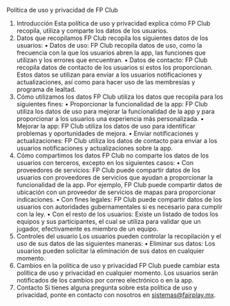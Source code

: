 Política de uso y privacidad de FP Club
1. Introducción
Esta política de uso y privacidad explica cómo FP Club recopila, utiliza y comparte los datos de los usuarios.
2. Datos que recopilamos
FP Club recopila los siguientes datos de los usuarios:
•	Datos de uso: FP Club recopila datos de uso, como la frecuencia con la que los usuarios abren la app, las funciones que utilizan y los errores que encuentran.
•	Datos de contacto: FP Club recopila datos de contacto de los usuarios si estos los proporcionan. Estos datos se utilizan para enviar a los usuarios notificaciones y actualizaciones, así como para hacer uso de las membresías y programa de lealtad.
3. Cómo utilizamos los datos
FP Club utiliza los datos que recopila para los siguientes fines:
•	Proporcionar la funcionalidad de la app: FP Club utiliza los datos de uso para mejorar la funcionalidad de la app y para proporcionar a los usuarios una experiencia más personalizada.
•	Mejorar la app: FP Club utiliza los datos de uso para identificar problemas y oportunidades de mejora.
•	Enviar notificaciones y actualizaciones: FP Club utiliza los datos de contacto para enviar a los usuarios notificaciones y actualizaciones sobre la app.
4. Cómo compartimos los datos
FP Club no comparte los datos de los usuarios con terceros, excepto en los siguientes casos:
•	Con proveedores de servicios: FP Club puede compartir datos de los usuarios con proveedores de servicios que ayudan a proporcionar la funcionalidad de la app. Por ejemplo, FP Club puede compartir datos de ubicación con un proveedor de servicios de mapas para proporcionar indicaciones.
•	Con fines legales: FP Club puede compartir datos de los usuarios con autoridades gubernamentales si es necesario para cumplir con la ley.
•	Con el resto de los usuarios: Existe un listado de todos los equipos y sus participantes, el cual se utiliza para validar que un jugador, efectivamente es miembro de un equipo. 
5. Controles del usuario
Los usuarios pueden controlar la recopilación y el uso de sus datos de las siguientes maneras:
•	Eliminar sus datos: Los usuarios pueden solicitar la eliminación de sus datos en cualquier momento.
6. Cambios en la política de uso y privacidad
FP Club puede cambiar esta política de uso y privacidad en cualquier momento. Los usuarios serán notificados de los cambios por correo electrónico o en la app.
7. Contacto
Si tienes alguna pregunta sobre esta política de uso y privacidad, ponte en contacto con nosotros en sistemas@fairplay.mx.
